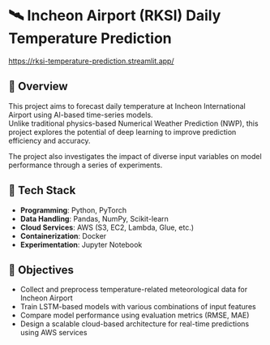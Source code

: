 # 🛰️ Incheon Airport (RKSI) Daily Temperature Prediction

https://rksi-temperature-prediction.streamlit.app/

## 📖 Overview

This project aims to forecast daily temperature at Incheon International Airport using AI-based time-series models.  
Unlike traditional physics-based Numerical Weather Prediction (NWP), this project explores the potential of deep learning to improve prediction efficiency and accuracy.

The project also investigates the impact of diverse input variables on model performance through a series of experiments.

## 🧠 Tech Stack

- **Programming**: Python, PyTorch
- **Data Handling**: Pandas, NumPy, Scikit-learn
- **Cloud Services**: AWS (S3, EC2, Lambda, Glue, etc.)
- **Containerization**: Docker
- **Experimentation**: Jupyter Notebook

## 🎯 Objectives

- Collect and preprocess temperature-related meteorological data for Incheon Airport
- Train LSTM-based models with various combinations of input features
- Compare model performance using evaluation metrics (RMSE, MAE)
- Design a scalable cloud-based architecture for real-time predictions using AWS services
